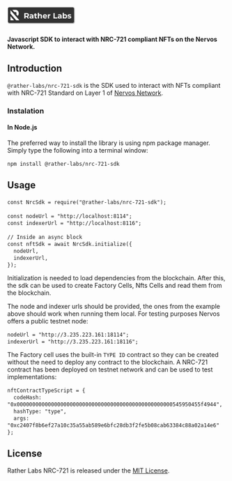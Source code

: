 # <img src="logo.svg" alt="Rather Labs" height="40px">

**Javascript SDK to interact with NRC-721 compliant NFTs on the Nervos Network.**

## Introduction
`@rather-labs/nrc-721-sdk` is the SDK used to interact with NFTs compliant with NRC-721 Standard on Layer 1 of [Nervos Network](https://www.nervos.org/).

### Instalation

#### In Node.js

The preferred way to install the library is using npm package manager. Simply type the following into a terminal window:

```
npm install @rather-labs/nrc-721-sdk
```

## Usage

```
const NrcSdk = require("@rather-labs/nrc-721-sdk");

const nodeUrl = "http://localhost:8114";
const indexerUrl = "http://localhost:8116";

// Inside an async block
const nftSdk = await NrcSdk.initialize({
  nodeUrl,
  indexerUrl,
});
```

Initialization is needed to load dependencies from the blockchain. After this, the sdk can be used to create Factory Cells, Nfts Cells and read them from the blockchain.

The node and indexer urls should be provided, the ones from the example above should work when running them local. For testing purposes Nervos offers a public testnet node:

```
nodeUrl = "http://3.235.223.161:18114";
indexerUrl = "http://3.235.223.161:18116";
```

The Factory cell uses the built-in `TYPE ID` contract so they can be created without the need to deploy any contract to the blockchain. A NRC-721 contract has been deployed on testnet network and can be used to test implementations:

```
nftContractTypeScript = {
  codeHash: "0x00000000000000000000000000000000000000000000000000545950455f4944",
  hashType: "type",
  args: "0xc2407f8b6ef27a10c35a55ab589e6bfc28db3f2fe5b08cab63384c88a02a14e6"
};
```

## License

Rather Labs NRC-721 is released under the [MIT License](LICENSE).
